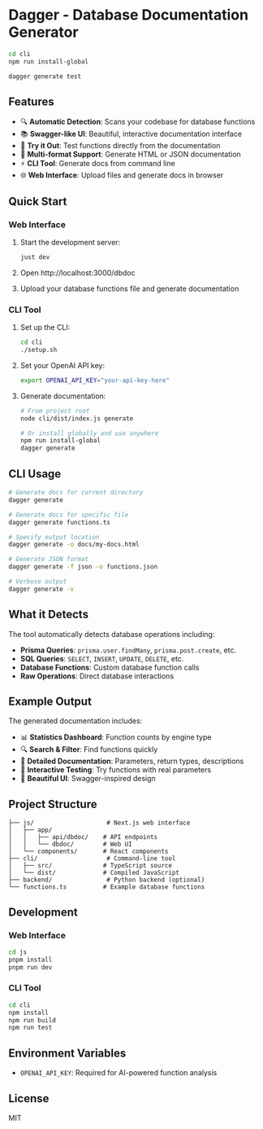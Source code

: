 # Dagger - Database Documentation Generator

```bash
cd cli
npm run install-global
```

```bash
dagger generate test
```

## Features

- 🔍 **Automatic Detection**: Scans your codebase for database functions
- 📚 **Swagger-like UI**: Beautiful, interactive documentation interface
- 🧪 **Try it Out**: Test functions directly from the documentation
- 🎯 **Multi-format Support**: Generate HTML or JSON documentation
- ⚡ **CLI Tool**: Generate docs from command line
- 🌐 **Web Interface**: Upload files and generate docs in browser

## Quick Start

### Web Interface

1. Start the development server:

   ```bash
   just dev
   ```

2. Open http://localhost:3000/dbdoc

3. Upload your database functions file and generate documentation

### CLI Tool

1. Set up the CLI:

   ```bash
   cd cli
   ./setup.sh
   ```

2. Set your OpenAI API key:

   ```bash
   export OPENAI_API_KEY="your-api-key-here"
   ```

3. Generate documentation:

   ```bash
   # From project root
   node cli/dist/index.js generate

   # Or install globally and use anywhere
   npm run install-global
   dagger generate
   ```

## CLI Usage

```bash
# Generate docs for current directory
dagger generate

# Generate docs for specific file
dagger generate functions.ts

# Specify output location
dagger generate -o docs/my-docs.html

# Generate JSON format
dagger generate -f json -o functions.json

# Verbose output
dagger generate -v
```

## What it Detects

The tool automatically detects database operations including:

- **Prisma Queries**: `prisma.user.findMany`, `prisma.post.create`, etc.
- **SQL Queries**: `SELECT`, `INSERT`, `UPDATE`, `DELETE`, etc.
- **Database Functions**: Custom database function calls
- **Raw Operations**: Direct database interactions

## Example Output

The generated documentation includes:

- 📊 **Statistics Dashboard**: Function counts by engine type
- 🔍 **Search & Filter**: Find functions quickly
- 📝 **Detailed Documentation**: Parameters, return types, descriptions
- 🧪 **Interactive Testing**: Try functions with real parameters
- 🎨 **Beautiful UI**: Swagger-inspired design

## Project Structure

```
├── js/                    # Next.js web interface
│   ├── app/
│   │   ├── api/dbdoc/    # API endpoints
│   │   └── dbdoc/        # Web UI
│   └── components/       # React components
├── cli/                   # Command-line tool
│   ├── src/              # TypeScript source
│   └── dist/             # Compiled JavaScript
├── backend/               # Python backend (optional)
└── functions.ts          # Example database functions
```

## Development

### Web Interface

```bash
cd js
pnpm install
pnpm run dev
```

### CLI Tool

```bash
cd cli
npm install
npm run build
npm run test
```

## Environment Variables

- `OPENAI_API_KEY`: Required for AI-powered function analysis

## License

MIT
